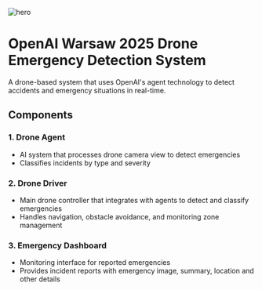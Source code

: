 ![hero](https://github.com/user-attachments/assets/8257497f-fe26-4a44-872e-afdc245f4491)

# OpenAI Warsaw 2025 Drone Emergency Detection System

A drone-based system that uses OpenAI's agent technology to detect accidents and emergency situations in real-time.

## Components

### 1. Drone Agent

- AI system that processes drone camera view to detect emergencies
- Classifies incidents by type and severity

### 2. Drone Driver

- Main drone controller that integrates with agents to detect and classify emergencies
- Handles navigation, obstacle avoidance, and monitoring zone management

### 3. Emergency Dashboard

- Monitoring interface for reported emergencies
- Provides incident reports with emergency image, summary, location and other details
